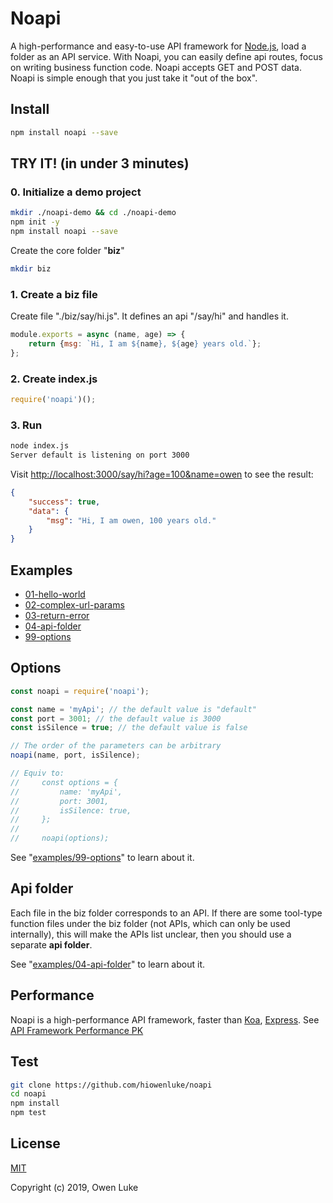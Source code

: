 
# Noapi

A high-performance and easy-to-use API framework for [Node.js](https://nodejs.org), load a folder as an API service. With Noapi, you can easily define api routes, focus on writing business function code. Noapi accepts GET and POST data. Noapi is simple enough that you just take it "out of the box".

## Install

```sh
npm install noapi --save
```

## TRY IT! (in under 3 minutes)

### 0. Initialize a demo project

```sh
mkdir ./noapi-demo && cd ./noapi-demo
npm init -y
npm install noapi --save
```

Create the core folder "**biz**"

```sh
mkdir biz
```

### 1. Create a biz file

Create file "./biz/say/hi.js". It defines an api "/say/hi" and handles it. 

```js
module.exports = async (name, age) => {
    return {msg: `Hi, I am ${name}, ${age} years old.`};
};
```

### 2. Create index.js

```js
require('noapi')();
```

### 3. Run

```sh
node index.js
Server default is listening on port 3000
```

Visit [http://localhost:3000/say/hi?age=100&name=owen]() to see the result:
```json
{
    "success": true,
    "data": {
        "msg": "Hi, I am owen, 100 years old."
    }
}
```

## Examples

* [01-hello-world](./examples/01-hello-world)
* [02-complex-url-params](./examples/02-complex-url-params)
* [03-return-error](./examples/03-return-error)
* [04-api-folder](./examples/04-api-folder)
* [99-options](./examples/99-options)

## Options

```js
const noapi = require('noapi');

const name = 'myApi'; // the default value is "default"
const port = 3001; // the default value is 3000
const isSilence = true; // the default value is false

// The order of the parameters can be arbitrary
noapi(name, port, isSilence);

// Equiv to:
//     const options = {
//         name: 'myApi',
//         port: 3001,
//         isSilence: true,
//     };
//
//     noapi(options);
```

See "[examples/99-options](./examples/99-options)" to learn about it.

## Api folder

Each file in the biz folder corresponds to an API. If there are some tool-type function files under the biz folder (not APIs, which can only be used internally), this will make the APIs list unclear, then you should use a separate **api folder**.

See "[examples/04-api-folder](./examples/04-api-folder)" to learn about it.

## Performance

Noapi is a high-performance API framework, faster than [Koa](https://github.com/koajs/koa), [Express](https://github.com/expressjs/express). See [API Framework Performance PK](https://github.com/hiowenluke/api-frameworks-performance-pk)

## Test

```sh
git clone https://github.com/hiowenluke/noapi
cd noapi
npm install
npm test
```

## License

[MIT](LICENSE)

Copyright (c) 2019, Owen Luke
